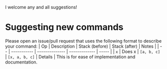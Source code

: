 I welcome any and all suggestions!

# Suggesting new commands
Please open an issue/pull request that uses the following format to describe your command:
| Op | Description | Stack (before) | Stack (after) | Notes |
| -- | ----------- | -------------- | ------------- | ----- |
| `x` | Does x | `[a, b, c]` | `[x, a, b, c]` | Details |
This is for ease of implementation and documentation.
